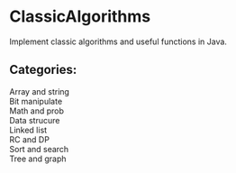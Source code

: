 ClassicAlgorithms
=================

Implement classic algorithms and useful functions in Java. 

Categories: 
------------
Array and string<br>
Bit manipulate<br>
Math and prob<br>
Data strucure<br>
Linked list<br>
RC and DP<br>
Sort and search<br>
Tree and graph<br>
 
